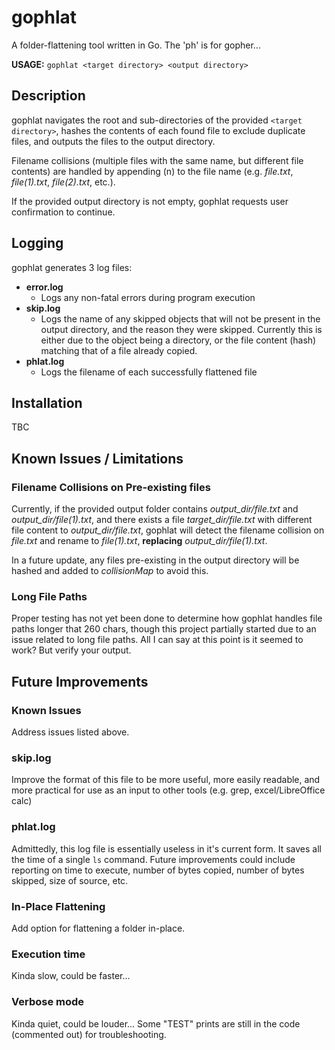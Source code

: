 # gophlat
A folder-flattening tool written in Go. The 'ph' is for gopher...

**USAGE:** `gophlat <target directory> <output directory>`

## Description
gophlat navigates the root and sub-directories of the provided `<target directory>`, hashes the contents of each found file to exclude duplicate files, and outputs the files to the output directory.

Filename collisions (multiple files with the same name, but different file contents) are handled by appending (n) to the file name (e.g. *file.txt*, *file(1).txt*, *file(2).txt*, etc.).

If the provided output directory is not empty, gophlat requests user confirmation to continue.

## Logging
gophlat generates 3 log files:
<ul>
<li><b>error.log</b>
    <ul><li>
        Logs any non-fatal errors during program execution
    </li></ul>
</li>
<li><b>skip.log</b>
    <ul><li>
        Logs the name of any skipped objects that will not be present in the output directory, and the reason they were skipped. Currently this is either due to the object being a directory, or the file content (hash) matching that of a file already copied.
    </li></ul>
</li>
<li><b>phlat.log</b>
    <ul><li>
        Logs the filename of each successfully flattened file
    </li></ul>
</li>
</ul>

## Installation
TBC

## Known Issues / Limitations
### Filename Collisions on Pre-existing files
Currently, if the provided output folder contains *output_dir/file.txt* and *output_dir/file(1).txt*, and there exists a file *target_dir/file.txt* with different file content to *output_dir/file.txt*, gophlat will detect the filename collision on *file.txt* and rename to *file(1).txt*, **replacing** *output_dir/file(1).txt*.

In a future update, any files pre-existing in the output directory will be hashed and added to *collisionMap* to avoid this.

### Long File Paths
Proper testing has not yet been done to determine how gophlat handles file paths longer that 260 chars, though this project partially started due to an issue related to long file paths. All I can say at this point is it seemed to work? But verify your output.

## Future Improvements
### Known Issues
Address issues listed above.

### skip.log
Improve the format of this file to be more useful, more easily readable, and more practical for use as an input to other tools (e.g. grep, excel/LibreOffice calc)

### phlat.log
Admittedly, this log file is essentially useless in it's current form. It saves all the time of a single `ls` command. Future improvements could include reporting on time to execute, number of bytes copied, number of bytes skipped, size of source, etc.

### In-Place Flattening
Add option for flattening a folder in-place.

### Execution time
Kinda slow, could be faster...

### Verbose mode
Kinda quiet, could be louder... Some "TEST" prints are still in the code (commented out) for troubleshooting.